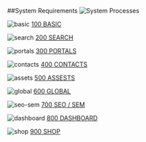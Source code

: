 [label_100]: https://github.com/massiveart/sulu-docs/tree/master/system-requirements/100-basic "100 BASIC"
[package_1100]: https://github.com/massiveart/sulu-docs/tree/master/system-requirements/100-basic/caching.md "1100 Caching Mechanisms"
[package_1150]: https://github.com/massiveart/sulu-docs/tree/master/system-requirements/100-basic/url-management.md "1150 URL Management"
[package_1200]: https://github.com/massiveart/sulu-docs/tree/master/system-requirements/100-basic/structure.md "1200 Content Structure"
[package_1250]: https://github.com/massiveart/sulu-docs/tree/master/system-requirements/100-basic/multi-portal.md "1250 Multi-portal Capability"
[package_1300]: https://github.com/massiveart/sulu-docs/tree/master/system-requirements/100-basic/multi-lingual.md "1300 Multi-lingual Capability"
[package_1350]: https://github.com/massiveart/sulu-docs/tree/master/system-requirements/100-basic/workflow.md "1350 Workflow Management"
[package_1400]: https://github.com/massiveart/sulu-docs/tree/master/system-requirements/100-basic/publication.md "1400 Publication"
[package_1450]: https://github.com/massiveart/sulu-docs/tree/master/system-requirements/100-basic/sem-seo.md "1450 SEM/SEO Support"
[package_1500]: https://github.com/massiveart/sulu-docs/tree/master/system-requirements/100-basic/search "1500 Search"
[package_1550]: https://github.com/massiveart/sulu-docs/tree/master/system-requirements/100-basic/interfaces "1550 Data Interfaces"
[package_1600]: https://github.com/massiveart/sulu-docs/tree/master/system-requirements/100-basic/security "1600 Security"
[package_1650]: https://github.com/massiveart/sulu-docs/tree/master/system-requirements/100-basic/image-handling "1650 Image Handling"
[package_1700]: https://github.com/massiveart/sulu-docs/tree/master/system-requirements/100-basic/usability "1700 Usability"
[label_200]: https://github.com/massiveart/sulu-docs/tree/master/system-requirements/200-search "200 SEARCH"
[label_300]: https://github.com/massiveart/sulu-docs/tree/master/system-requirements/300-portals "300 PORTALS"
[package_3500]: https://github.com/massiveart/sulu-docs/tree/master/system-requirements/300-portals/forms.md "3500 Forms"
[label_400]: https://github.com/massiveart/sulu-docs/tree/master/system-requirements/400-contacts "400 CONTACTS"
[label_500]: https://github.com/massiveart/sulu-docs/tree/master/system-requirements/500-assets "500 ASSETS"
[label_600]: https://github.com/massiveart/sulu-docs/tree/master/system-requirements/600-global "600 GLOBAL"
[label_700]: https://github.com/massiveart/sulu-docs/tree/master/system-requirements/700-seo-sem "700 SEM / SEO"
[label_800]: https://github.com/massiveart/sulu-docs/tree/master/system-requirements/800-dashboard "800 DASHBOARD"
[label_900]: https://github.com/massiveart/sulu-docs/tree/master/system-requirements/900-shop "900 SHOP"

##System Requirements
![System Processes](https://raw.github.com/massiveart/sulu-docs/master/system-requirements/images/system-processes_03.png)

![basic](https://raw.github.com/massiveart/sulu-docs/master/system-requirements/images/basic.png) [100 BASIC][label_100]

![search](https://raw.github.com/massiveart/sulu-docs/master/system-requirements/images/search.png) [200 SEARCH][label_200]

![portals](https://raw.github.com/massiveart/sulu-docs/master/system-requirements/images/portals.png) [300 PORTALS][label_300]

![contacts](https://raw.github.com/massiveart/sulu-docs/master/system-requirements/images/contacts.png) [400 CONTACTS][label_400]

![assets](https://raw.github.com/massiveart/sulu-docs/master/system-requirements/images/assets.png) [500 ASSESTS][label_500]

![global](https://raw.github.com/massiveart/sulu-docs/master/system-requirements/images/global.png) [600 GLOBAL][label_600]

![seo-sem](https://raw.github.com/massiveart/sulu-docs/master/system-requirements/images/seo-sem.png) [700 SEO / SEM][label_700]

![dashboard](https://raw.github.com/massiveart/sulu-docs/master/system-requirements/images/dashboard.png) [800 DASHBOARD][label_800]

![shop](https://raw.github.com/massiveart/sulu-docs/master/system-requirements/images/shop.png) [900 SHOP][label_900]
